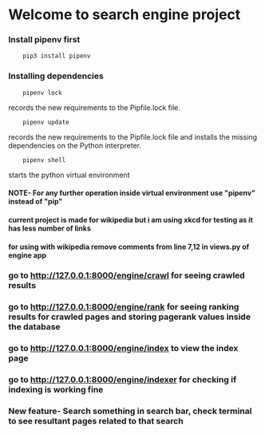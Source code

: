 # Welcome to search engine project

### Install pipenv first
```
    pip3 install pipenv
```

### Installing dependencies 
```
    pipenv lock
```
records the new requirements to the Pipfile.lock file.

```
    pipenv update
```
records the new requirements to the Pipfile.lock file and installs the missing dependencies on the Python interpreter.

```
    pipenv shell
```

starts the python virtual environment

#### NOTE- For any further operation inside virtual environment use "pipenv" instead of "pip"

#### current project is made for wikipedia but i am using xkcd for testing as it has less number of links 

#### for using with wikipedia remove comments from line 7,12 in views.py of engine app

### go to http://127.0.0.1:8000/engine/crawl for seeing crawled results
### go to http://127.0.0.1:8000/engine/rank for seeing ranking results for crawled pages and storing pagerank values inside the database

### go to  http://127.0.0.1:8000/engine/index to view the index page

### go to http://127.0.0.1:8000/engine/indexer for checking if indexing is working fine

### New feature- Search something in search bar, check terminal to see resultant pages related to that search
